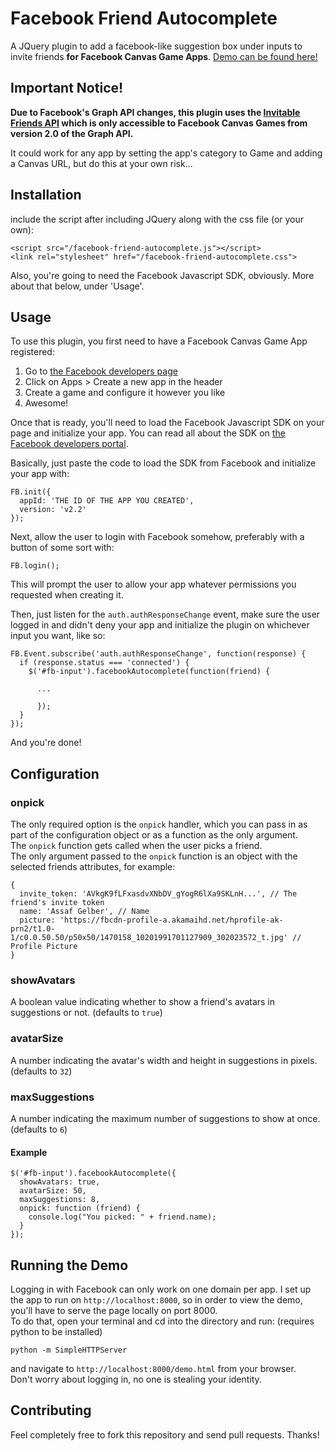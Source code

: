 # Facebook Friend Autocomplete

A JQuery plugin to add a facebook-like suggestion box under inputs to invite friends __for Facebook Canvas Game Apps__.
[Demo can be found here!](http://agelber.com/facebook-friend-autocomplete/)

## Important Notice!

__Due to Facebook's Graph API changes, this plugin uses the [Invitable Friends API](https://developers.facebook.com/docs/games/invitable-friends/v2.2) which is only accessible to Facebook Canvas Games from version 2.0 of the Graph API.__

It could work for any app by setting the app's category to Game and adding a Canvas URL, but do this at your own risk...

## Installation

include the script after including JQuery along with the css file (or your own):  

    <script src="/facebook-friend-autocomplete.js"></script>
    <link rel="stylesheet" href="/facebook-friend-autocomplete.css">

Also, you're going to need the Facebook Javascript SDK, obviously. More about that below, under 'Usage'.

## Usage

To use this plugin, you first need to have a Facebook Canvas Game App registered:

1. Go to [the Facebook developers page](https://developers.facebook.com/)
2. Click on Apps > Create a new app in the header
3. Create a game and configure it however you like
4. Awesome!

Once that is ready, you'll need to load the Facebook Javascript SDK on your page and initialize your app.
You can read all about the SDK on [the Facebook developers portal](https://developers.facebook.com/docs/javascript).

Basically, just paste the code to load the SDK from Facebook and initialize your app with:

    FB.init({
      appId: 'THE ID OF THE APP YOU CREATED',
      version: 'v2.2'
    });
    
Next, allow the user to login with Facebook somehow, preferably with a button of some sort with:

    FB.login();

This will prompt the user to allow your app whatever permissions you requested when creating it.

Then, just listen for the `auth.authResponseChange` event, make sure the user logged in and didn't deny your app and initialize the plugin on whichever input you want, like so:

    FB.Event.subscribe('auth.authResponseChange', function(response) {
      if (response.status === 'connected') {
        $('#fb-input').facebookAutocomplete(function(friend) {

          ...

          });
      }
    });
    
And you're done!

## Configuration

### onpick

The only required option is the `onpick` handler, which you can pass in as part of the configuration object or as a function as the only argument.  
The `onpick` function gets called when the user picks a friend.  
The only argument passed to the `onpick` function is an object with the selected friends attributes, for example:  

    {
      invite_token: 'AVkgK9fLFxasdvXNbDV_gYogR6lXa9SKLnH...', // The friend's invite token
      name: 'Assaf Gelber', // Name
      picture: 'https://fbcdn-profile-a.akamaihd.net/hprofile-ak-prn2/t1.0-1/c0.0.50.50/p50x50/1470158_10201991701127909_302023572_t.jpg' // Profile Picture
    }

### showAvatars

A boolean value indicating whether to show a friend's avatars in suggestions or not. (defaults to `true`)

### avatarSize

A number indicating the avatar's width and height in suggestions in pixels. (defaults to `32`)

### maxSuggestions

A number indicating the maximum number of suggestions to show at once. (defaults to `6`)

#### Example

    $('#fb-input').facebookAutocomplete({
      showAvatars: true,
      avatarSize: 50,
      maxSuggestions: 8,
      onpick: function (friend) {
        console.log("You picked: " + friend.name);
      }
    });

## Running the Demo

Logging in with Facebook can only work on one domain per app. I set up the app to run on `http://localhost:8000`, so in order to view the demo, you'll have to serve the page locally on port 8000.  
To do that, open your terminal and cd into the directory and run: (requires python to be installed)  

    python -m SimpleHTTPServer

and navigate to `http://localhost:8000/demo.html` from your browser.  
Don't worry about logging in, no one is stealing your identity.

## Contributing

Feel completely free to fork this repository and send pull requests. Thanks!
